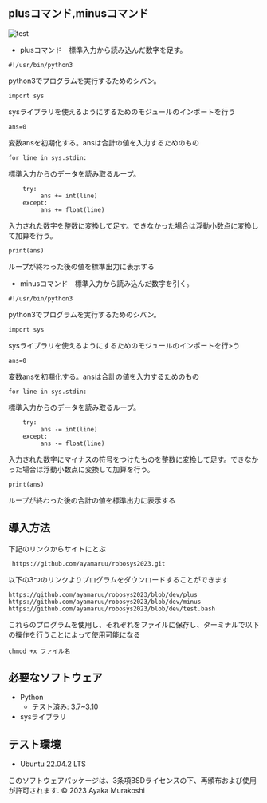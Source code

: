 ## plusコマンド,minusコマンド
![test](https://github.com/ayamaruu/robosys2023/actions/workflows/test.yml/badge.svg)

* plusコマンド　標準入力から読み込んだ数字を足す。
```
#!/usr/bin/python3
```
python3でプログラムを実行するためのシバン。
```
import sys
```
sysライブラリを使えるようにするためのモジュールのインポートを行う
```
ans=0
```
変数ansを初期化する。ansは合計の値を入力するためのもの
```
for line in sys.stdin:
```
標準入力からのデータを読み取るループ。
```
    try:
         ans += int(line)
    except:
         ans += float(line)
```
入力された数字を整数に変換して足す。できなかった場合は浮動小数点に変換して加算を行う。
```
print(ans)
```
ループが終わった後の値を標準出力に表示する

* minusコマンド　標準入力から読み込んだ数字を引く。
```
#!/usr/bin/python3
```
python3でプログラムを実行するためのシバン。
```
import sys
```
sysライブラリを使えるようにするためのモジュールのインポートを行>う
```
ans=0
```
変数ansを初期化する。ansは合計の値を入力するためのもの
```
for line in sys.stdin:
```
標準入力からのデータを読み取るループ。
```
    try:
         ans -= int(line)
    except:
         ans -= float(line)
```
入力された数字にマイナスの符号をつけたものを整数に変換して足す。できなかった場合は浮動小数点に変換して加算を行う。
```
print(ans)
```
ループが終わった後の合計の値を標準出力に表示する
## 導入方法
下記のリンクからサイトにとぶ
```
 https://github.com/ayamaruu/robosys2023.git
```
以下の3つのリンクよりプログラムをダウンロードすることができます
```
https://github.com/ayamaruu/robosys2023/blob/dev/plus
https://github.com/ayamaruu/robosys2023/blob/dev/minus
https://github.com/ayamaruu/robosys2023/blob/dev/test.bash
```
これらのプログラムを使用し、それぞれをファイルに保存し、ターミナルで以下の操作を行うことによって使用可能になる
```
chmod +x ファイル名
```
## 必要なソフトウェア
* Python
  * テスト済み: 3.7~3.10
* sysライブラリ

## テスト環境
* Ubuntu 22.04.2 LTS

このソフトウェアパッケージは、3条項BSDライセンスの下、再頒布および使用が許可されます.
© 2023 Ayaka Murakoshi
